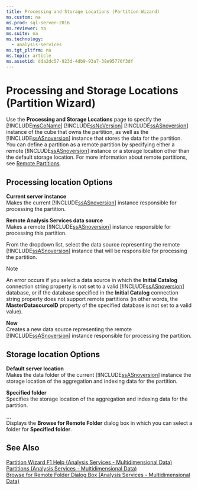 ```yaml
---
title: Processing and Storage Locations (Partition Wizard)
ms.custom: na
ms.prod: sql-server-2016
ms.reviewer: na
ms.suite: na
ms.technology: 
  - analysis-services
ms.tgt_pltfrm: na
ms.topic: article
ms.assetid: dda2dc57-923d-4db9-93a7-38e95770f3df
---
```

# Processing and Storage Locations (Partition Wizard)
  Use the **Processing and Storage Locations** page to specify the [!INCLUDE[msCoName](../../Topics/TopicNameContainA/includes/msCoName_md.md)] [!INCLUDE[ssNoVersion](../../Topics/TopicNameContainA/includes/ssNoVersion_md.md)] [!INCLUDE[ssASnoversion](../../Topics/TopicNameContainA/includes/ssASnoversion_md.md)] instance of the cube that owns the partition, as well as the [!INCLUDE[ssASnoversion](../../Topics/TopicNameContainA/includes/ssASnoversion_md.md)] instance that stores the data for the partition. You can define a partition as a remote partition by specifying either a remote [!INCLUDE[ssASnoversion](../../Topics/TopicNameContainA/includes/ssASnoversion_md.md)] instance or a storage location other than the default storage location. For more information about remote partitions, see [Remote Partitions](../Topic/Remote%20Partitions.md).  
  
## Processing location Options  
 **Current server instance**  
 Makes the current [!INCLUDE[ssASnoversion](../../Topics/TopicNameContainA/includes/ssASnoversion_md.md)] instance responsible for processing the partition.  
  
 **Remote Analysis Services data source**  
 Makes a remote [!INCLUDE[ssASnoversion](../../Topics/TopicNameContainA/includes/ssASnoversion_md.md)] instance responsible for processing this partition.  
  
 From the dropdown list, select the data source representing the remote [!INCLUDE[ssASnoversion](../../Topics/TopicNameContainA/includes/ssASnoversion_md.md)] instance that will be responsible for processing the partition.  
  
> [!NOTE]  
>  An error occurs if you select a data source in which the **Initial Catalog** connection string property is not set to a valid [!INCLUDE[ssASnoversion](../../Topics/TopicNameContainA/includes/ssASnoversion_md.md)] database, or if the database specified in the **Initial Catalog** connection string property does not support remote partitions (in other words, the **MasterDatasourceID** property of the specified database is not set to a valid value).  
  
 **New**  
 Creates a new data source representing the remote [!INCLUDE[ssASnoversion](../../Topics/TopicNameContainA/includes/ssASnoversion_md.md)] instance responsible for processing the partition.  
  
## Storage location Options  
 **Default server location**  
 Makes the data folder of the current [!INCLUDE[ssASnoversion](../../Topics/TopicNameContainA/includes/ssASnoversion_md.md)] instance the storage location of the aggregation and indexing data for the partition.  
  
 **Specified folder**  
 Specifies the storage location of the aggregation and indexing data for the partition.  
  
 **...**  
 Displays the **Browse for Remote Folder** dialog box in which you can select a folder for **Specified folder**.  
  
## See Also  
 [Partition Wizard F1 Help &#40;Analysis Services - Multidimensional Data&#41;](../../Topics/TopicNameNotContainA/Partition-Wizard-F1-Help--Analysis-Services---Multidimensional-Data-.md)   
 [Partitions &#40;Analysis Services - Multidimensional Data&#41;](../Topic/Partitions%20\(Analysis%20Services%20-%20Multidimensional%20Data\).md)   
 [Browse for Remote Folder Dialog Box &#40;Analysis Services - Multidimensional Data&#41;](../../Topics/TopicNameNotContainA/Browse-for-Remote-Folder-Dialog-Box--Analysis-Services---Multidimensional-Data-.md)  
  
  